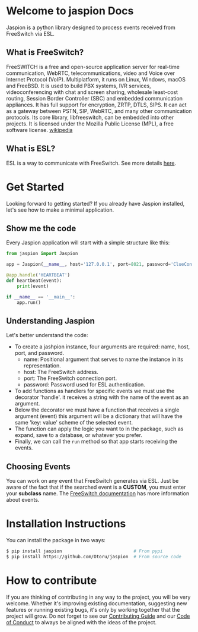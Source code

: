 # Welcome to jaspion Docs

Jaspion is a python library designed to process events received from FreeSwitch via ESL.

## What is FreeSwitch?

FreeSWITCH is a free and open-source application server for real-time communication, WebRTC, telecommunications, video and Voice over Internet Protocol (VoIP). Multiplatform, it runs on Linux, Windows, macOS and FreeBSD. It is used to build PBX systems, IVR services, videoconferencing with chat and screen sharing, wholesale least-cost routing, Session Border Controller (SBC) and embedded communication appliances. It has full support for encryption, ZRTP, DTLS, SIPS. It can act as a gateway between PSTN, SIP, WebRTC, and many other communication protocols. Its core library, libfreeswitch, can be embedded into other projects. It is licensed under the Mozilla Public License (MPL), a free software license. [wikipedia](https://en.wikipedia.org/wiki/FreeSWITCH)

## What is ESL?

ESL is a way to communicate with FreeSwitch. See more details [here](https://freeswitch.org/confluence/display/FREESWITCH/Event+Socket+Library).


# Get Started

Looking forward to getting started? If you already have Jaspion installed, let's see how to make a minimal application.

## Show me the code

Every Jaspion application will start with a simple structure like this:

```python
from jaspion import Jaspion

app = Jaspion(__name__, host='127.0.0.1', port=8021, password='ClueCon')

@app.handle('HEARTBEAT')
def heartbeat(event):
    print(event)

if __name__ == '__main__':
    app.run()
```

## Understanding Jaspion

Let's better understand the code:

- To create a jashpion instance, four arguments are required: name, host, port, and password.
  - name: Positional argument that serves to name the instance in its representation.
  - host: The FreeSwitch address.
  - port: The FreeSwitch connection port.
  - password: Password used for ESL authentication.
 - To add functions as handlers for specific events we must use the decorator 'handle'. it receives a string with the name of the event as an argument.
 - Below the decorator we must have a function that receives a single argument (event) this argument will be a dictionary that will have the same 'key: value' scheme of the selected event.
 - The function can apply the logic you want to in the package, such as expand, save to a database, or whatever you prefer.
 - Finally, we can call the `run` method so that app starts receiving the events.

## Choosing Events

You can work on any event that FreeSwitch generates via ESL. Just be aware of the fact that if the searched event is a **CUSTOM**, you must enter your **subclass** name. The [FreeSwitch documentation][1] has more information about events.

# Installation Instructions

You can install the package in two ways:
```bash
$ pip install jaspion                           # From pypi
$ pip install https://github.com/Otoru/jaspion  # From source code
```

# How to contribute

If you are thinking of contributing in any way to the project, you will be very welcome.
Whether it's improving existing documentation, suggesting new features or running existing bugs, it's only by working together that the project will grow.
Do not forget to see our [Contributing Guide][2] and our [Code of Conduct][3] to always be aligned with the ideas of the project.

[1]: https://freeswitch.org/confluence/display/FREESWITCH/Event+List
[2]: https://github.com/Otoru/jaspion/blob/master/CONTRIBUTING.md
[3]: https://github.com/Otoru/jaspion/blob/master/CODE_OF_CONDUCT.md
